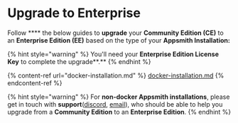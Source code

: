 # Upgrade to Enterprise

Follow **** the below guides to **upgrade** your **Community Edition (CE)** to an **Enterprise Edition (EE)** based on the type of your **Appsmith Installation:**

{% hint style="warning" %}
You'll need your **Enterprise Edition License Key** to complete the upgrade**.**
{% endhint %}

{% content-ref url="docker-installation.md" %}
[docker-installation.md](docker-installation.md)
{% endcontent-ref %}

{% hint style="warning" %}
For **non-docker Appsmith installations**, please get in touch with **support**([discord](https://discord.com/invite/rBTTVJp), [email](mailto:support@appsmith.com)), who should be able to help you upgrade from a **Community Edition** to an **Enterprise Edition**.
{% endhint %}
